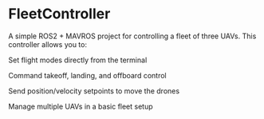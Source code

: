 # FleetController
A simple ROS2 + MAVROS project for controlling a fleet of three UAVs.
This controller allows you to:

Set flight modes directly from the terminal

Command takeoff, landing, and offboard control

Send position/velocity setpoints to move the drones

Manage multiple UAVs in a basic fleet setup
